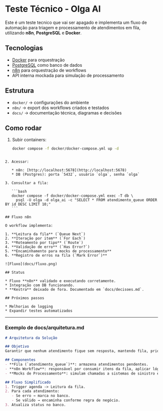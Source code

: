 # Teste Técnico - Olga AI

Este é um teste tecnico que vai ser apagado e implementa um fluxo de automação para triagem e processamento de atendimentos em fila, utilizando **n8n**, **PostgreSQL** e **Docker**.

## Tecnologias
- [Docker](https://www.docker.com/) para orquestração
- [PostgreSQL](https://www.postgresql.org/) como banco de dados
- [n8n](https://n8n.io/) para orquestração de workflows
- API interna mockada para simulação de processamento

## Estrutura
- `docker/` → configurações do ambiente
- `n8n/` → export dos workflows criados e testados
- `docs/` → documentação técnica, diagramas e decisões

## Como rodar
1. Subir containers:
   ```bash
   docker compose -f docker/docker-compose.yml up -d
````

2. Acessar:

   * n8n: [http://localhost:5678](http://localhost:5678)
   * DB (Postgres): porta `5432`, usuário `olga`, senha `olga`

3. Consultar a fila:

   ```bash
   docker compose -f docker/docker-compose.yml exec -T db \
     psql -U olga -d olga_ai -c "SELECT * FROM atendimento_queue ORDER BY id DESC LIMIT 10;"
   ```

## Fluxo n8n

O workflow implementa:

1. **Leitura da fila** (`Queue Next`)
2. **Iteração por item** (`For Each`)
3. **Roteamento por tipo** (`Route`)
4. **Validação de erro** (`Has Error?`)
5. **Encaminhamento para mocks de processamento**
6. **Registro de erros na fila (`Mark Error`)**

![Fluxo](docs/fluxo.png)

## Status

* Fluxo **n8n** validado e executando corretamente.
* Integração com DB funcionando.
* **Kestra** deixado de fora. Documentado em `docs/decisoes.md`.

## Próximos passos

* Melhorias de logging
* Expandir testes automatizados

````

---

### Exemplo de **docs/arquitetura.md**

```markdown
# Arquitetura da Solução

## Objetivo
Garantir que nenhum atendimento fique sem resposta, mantendo fila, priorização e roteamento adequado.

## Componentes
- **Fila (`atendimento_queue`)**: armazena atendimentos pendentes.
- **n8n Workflow**: responsável por consumir itens da fila, aplicar lógica de negócios e chamar mocks de serviços externos.
- **Mocks de Processamento**: simulam chamadas a sistemas de sinistro e outros fluxos.

## Fluxo Simplificado
1. Trigger agenda -> Leitura da fila.
2. Para cada atendimento:
   - Se erro → marca no banco.
   - Se válido → encaminha conforme regra de negócio.
3. Atualiza status no banco.
